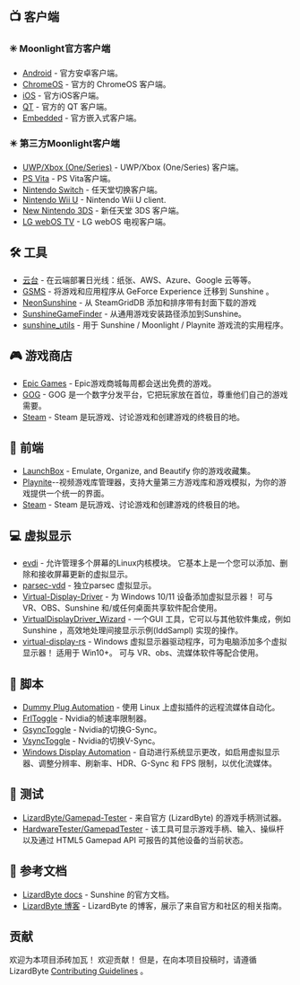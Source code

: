 <!--lint disable awesome-heading awesome-toc double-link-->

<div align="center" style="display: none;">
  <img src="/assets/banner.png" />
  <h1 align="center">Sunshine - 一款绝佳的串流主机端</h1>
  <h4 align="center">Sunshine 的脚本集、工具、指南及其配套软件</h4>
</div>

<div align="center" style="display: none;">
[
  <a href="#-客户端">客户端</a> •
  <a href="#%EF%B8%8F-工具">工具</a> •
  <a href="#-游戏商店">游戏商店</a> •
  <a href="#-前端">前端</a> •
  <a href="#-虚拟显示">虚拟显示</a> •
  <a href="#-脚本">脚本</a> •
  <a href="#-测试">测试</a> •
  <a href="#-参考文档">参考文档</a>
]
</div>

## 📺 客户端

### ✳️ Moonlight官方客户端

- [Android](https://github.com/moonlight-stream/moonlight-android) - 官方安卓客户端。
- [ChromeOS](https://github.com/moonlight-stream/moonlight-chrome) - 官方的 ChromeOS 客户端。
- [iOS](https://github.com/moonlight-stream/moonlight-ios) - 官方iOS客户端。
- [QT](https://github.com/moonlight-stream/moonlight-qt) - 官方的 QT 客户端。
- [Embedded](https://github.com/moonlight-stream/moonlight-embedded) - 官方嵌入式客户端。

### ✴️ 第三方Moonlight客户端

- [UWP/Xbox (One/Series)](https://github.com/TheElixZammuto/moonlight-xbox) - UWP/Xbox (One/Series) 客户端。
- [PS Vita](https://github.com/xyzz/vita-moonlight) - PS Vita客户端。
- [Nintendo Switch](https://github.com/XITRIX/Moonlight-Switch) - 任天堂切换客户端。
- [Nintendo Wii U](https://github.com/GaryOderNichts/moonlight-wiiu) - Nintendo Wii U client.
- [New Nintendo 3DS](https://github.com/zoeyjodon/moonlight-N3DS) - 新任天堂 3DS 客户端。
- [LG webOS TV](https://github.com/mariotaku/moonlight-tv) - LG webOS 电视客户端。

## 🛠️ 工具

- [云台](https://github.com/PierreBeucher/cloudypad) - 在云端部署日光线：纸张、AWS、Azure、Google 云等等。
- [GSMS](https://github.com/LizardByte/GSMS) - 将游戏和应用程序从 GeForce Experience 迁移到 Sunshine 。
- [NeonSunshine](https://github.com/NeonLightning/NeonSunshine) - 从 SteamGridDB 添加和排序带有封面下载的游戏
- [SunshineGameFinder](https://github.com/JMTK/SunshineGameFinder) - 从通用游戏安装路径添加到Sunshine。
- [sunshine_utils](https://github.com/designer-living/sunshine_utils) - 用于 Sunshine / Moonlight / Playnite 游戏流的实用程序。

## 🎮 游戏商店

- [Epic Games](https://www.epicgames.com) - Epic游戏商城每周都会送出免费的游戏。
- [GOG](https://www.gog.com) - GOG 是一个数字分发平台，它把玩家放在首位，尊重他们自己的游戏需要。
- [Steam](https://store.steampowered.com) - Steam 是玩游戏、讨论游戏和创建游戏的终极目的地。

## 💠 前端

- [LaunchBox](https://www.launchbox-app.com/) - Emulate, Organize, and Beautify 你的游戏收藏集。
- [Playnite](https://github.com/JosefNemec/Playnite)--视频游戏库管理器，支持大量第三方游戏库和游戏模拟，为你的游戏提供一个统一的界面。
- [Steam](https://store.steampowered.com) - Steam 是玩游戏、讨论游戏和创建游戏的终极目的地。

## 💻 虚拟显示

- [evdi](https://github.com/DisplayLink/evdi) - 允许管理多个屏幕的Linux内核模块。 它基本上是一个您可以添加、删除和接收屏幕更新的虚拟显示。
- [parsec-vdd](https://github.com/nomi-san/parsec-vdd) - 独立parsec 虚拟显示。
- [Virtual-Display-Driver](https://github.com/itsmikethetech/Virtual-Display-Driver) - 为 Windows 10/11 设备添加虚拟显示器！ 可与 VR、OBS、Sunshine 和/或任何桌面共享软件配合使用。
- [VirtualDisplayDriver_Wizard](https://github.com/sofmeright/VirtualDisplayDriver_Wizard) - 一个GUI 工具，它可以与其他软件集成，例如Sunshine ，高效地处理间接显示示例(IddSampl) 实现的操作。
- [virtual-display-rs](https://github.com/MolotovCherry/virtual-display-rs) - Windows 虚拟显示器驱动程序，可为电脑添加多个虚拟显示器！ 适用于 Win10+。 可与 VR、obs、流媒体软件等配合使用。

## 📜 脚本

- [Dummy Plug Automation](https://github.com/XenHat/dummy-plug-automation) - 使用 Linux 上虚拟插件的远程流媒体自动化。
- [FrlToggle](https://github.com/FrogTheFrog/frl-toggle) - Nvidia的帧速率限制器。
- [GsyncToggle](https://github.com/FrogTheFrog/gsync-toggle) - Nvidia的切换G-Sync。
- [VsyncToggle](https://github.com/xanderfrangos/vsync-toggle) - Nvidia的切换V-Sync。
- [Windows Display Automation](https://github.com/fehbari/sunshine-scripts) - 自动进行系统显示更改，如启用虚拟显示器、调整分辨率、刷新率、HDR、G-Sync 和 FPS 限制，以优化流媒体。

## 🧪 测试

- [LizardByte/Gamepad-Tester](https://app.lizardbyte.dev/gamepad-tester) - 来自官方 (LizardByte) 的游戏手柄测试器。
- [HardwareTester/GamepadTester](https://hardwaretester.com/gamepad) - 该工具可显示游戏手柄、输入、操纵杆以及通过 HTML5 Gamepad API 可报告的其他设备的当前状态。

## 📓 参考文档

- [LizardByte docs](https://docs.lizardbyte.dev/projects/sunshine) - Sunshine 的官方文档。
- [LizardByte 博客](https://app.lizardbyte.dev/blog) - LizardByte 的博客，展示了来自官方和社区的相关指南。

## 贡献

欢迎为本项目添砖加瓦！ 欢迎贡献！ 但是，在向本项目投稿时，请遵循 LizardByte
[Contributing Guidelines](https://docs.lizardbyte.dev/latest/developers/contributing.html)
。
